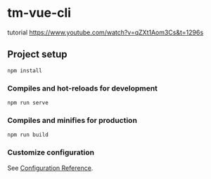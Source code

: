 # tm-vue-cli
tutorial https://www.youtube.com/watch?v=qZXt1Aom3Cs&t=1296s

## Project setup
```
npm install
```

### Compiles and hot-reloads for development
```
npm run serve
```

### Compiles and minifies for production
```
npm run build
```

### Customize configuration
See [Configuration Reference](https://cli.vuejs.org/config/).

